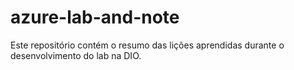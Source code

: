 # azure-lab-and-note
Este repositório contém o resumo das lições aprendidas durante o desenvolvimento do lab na DIO.
